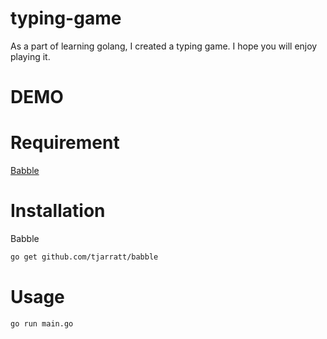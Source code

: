 # typing-game

As a part of learning golang, I created a typing game.
I hope you will enjoy playing it.

# DEMO

# Requirement

[Babble](https://github.com/tjarratt/babble)

# Installation

Babble

```bash
go get github.com/tjarratt/babble
```

# Usage

```bash
go run main.go
```
